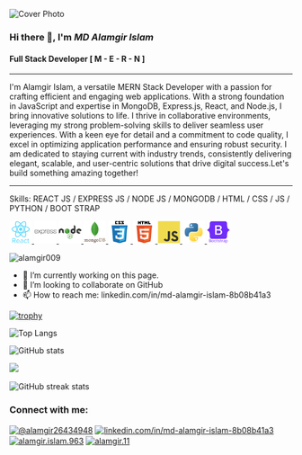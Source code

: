 ![Cover Photo](https://wallpaperaccess.com/full/8901671.jpg)

### Hi there 👋, I'm _MD Alamgir Islam_
#### Full Stack Developer [ M - E - R - N ]
---
<p>I'm Alamgir Islam, a versatile MERN Stack Developer with a passion for crafting efficient and engaging web applications. With a strong foundation in JavaScript and expertise in MongoDB, Express.js, React, and Node.js, I bring innovative solutions to life. I thrive in collaborative environments, leveraging my strong problem-solving skills to deliver seamless user experiences. With a keen eye for detail and a commitment to code quality, I excel in optimizing application performance and ensuring robust security. I am dedicated to staying current with industry trends, consistently delivering elegant, scalable, and user-centric solutions that drive digital success.Let's build something amazing together!</p>

---

<p>Skills: REACT JS / EXPRESS JS / NODE JS / MONGODB / HTML / CSS / JS / PYTHON / BOOT STRAP</p>
<p align="left"> 
  <a href="https://reactjs.org/" target="_blank" rel="noreferrer"> <img src="https://raw.githubusercontent.com/devicons/devicon/master/icons/react/react-original-wordmark.svg" alt="react" width="40" height="40"/> </a>
<a href="https://expressjs.com" target="_blank" rel="noreferrer"> <img src="https://raw.githubusercontent.com/devicons/devicon/master/icons/express/express-original-wordmark.svg" alt="express" width="40" height="40"/> </a>
   <a href="https://nodejs.org" target="_blank" rel="noreferrer"> <img src="https://raw.githubusercontent.com/devicons/devicon/master/icons/nodejs/nodejs-original-wordmark.svg" alt="nodejs" width="40" height="40"/> </a>
  <a href="https://www.mongodb.com/" target="_blank" rel="noreferrer"> <img src="https://raw.githubusercontent.com/devicons/devicon/master/icons/mongodb/mongodb-original-wordmark.svg" alt="mongodb" width="40" height="40"/> </a>
 <a href="https://www.w3schools.com/css/" target="_blank" rel="noreferrer"> <img src="https://raw.githubusercontent.com/devicons/devicon/master/icons/css3/css3-original-wordmark.svg" alt="css3" width="40" height="40"/> </a>
 <a href="https://www.w3.org/html/" target="_blank" rel="noreferrer"> <img src="https://raw.githubusercontent.com/devicons/devicon/master/icons/html5/html5-original-wordmark.svg" alt="html5" width="40" height="40"/> </a>
 <a href="https://developer.mozilla.org/en-US/docs/Web/JavaScript" target="_blank" rel="noreferrer"> <img src="https://raw.githubusercontent.com/devicons/devicon/master/icons/javascript/javascript-original.svg" alt="javascript" width="40" height="40"/> </a>
 <a href="https://www.python.org" target="_blank" rel="noreferrer"> <img src="https://raw.githubusercontent.com/devicons/devicon/master/icons/python/python-original.svg" alt="python" width="40" height="40"/> </a>
  <a href="https://getbootstrap.com" target="_blank" rel="noreferrer"><img src="https://raw.githubusercontent.com/devicons/devicon/master/icons/bootstrap/bootstrap-plain-wordmark.svg" alt="bootstrap" width="40" height="40"/> </a>
 </p>

<p align="left"> <img src="https://komarev.com/ghpvc/?username=alamgir009&label=Profile%20views&color=0e75b6&style=flat" alt="alamgir009" /> </p>

- 🔭 I’m currently working on this page. 
- 👯 I’m looking to collaborate on GitHub 
- 📫 How to reach me: linkedin.com/in/md-alamgir-islam-8b08b41a3 


[![trophy](https://github-profile-trophy.vercel.app/?username=alamgir009)](https://github.com/ryo-ma/github-profile-trophy)

![Top Langs](https://github-readme-stats.vercel.app/api/top-langs/?username=alamgir009)

![GitHub stats](https://github-readme-stats.vercel.app/api?username=alamgir009&show_icons=true)  

![](https://metrics.lecoq.io/alamgir009)  

![GitHub streak stats](https://streak-stats.demolab.com/?user=alamgir009)  

<h3 align="left">Connect with me:</h3>
<p align="left">
<a href="https://twitter.com/@alamgir26434948" target="blank"><img align="center" src="https://raw.githubusercontent.com/rahuldkjain/github-profile-readme-generator/master/src/images/icons/Social/twitter.svg" alt="@alamgir26434948" height="30" width="40" /></a>
<a href="https://linkedin.com/in/linkedin.com/in/md-alamgir-islam-8b08b41a3" target="blank"><img align="center" src="https://raw.githubusercontent.com/rahuldkjain/github-profile-readme-generator/master/src/images/icons/Social/linked-in-alt.svg" alt="linkedin.com/in/md-alamgir-islam-8b08b41a3" height="30" width="40" /></a>
<a href="https://fb.com/alamgir.islam.963" target="blank"><img align="center" src="https://raw.githubusercontent.com/rahuldkjain/github-profile-readme-generator/master/src/images/icons/Social/facebook.svg" alt="alamgir.islam.963" height="30" width="40" /></a>
<a href="https://instagram.com/alamgir.11" target="blank"><img align="center" src="https://raw.githubusercontent.com/rahuldkjain/github-profile-readme-generator/master/src/images/icons/Social/instagram.svg" alt="alamgir.11" height="30" width="40" /></a>
</p>

